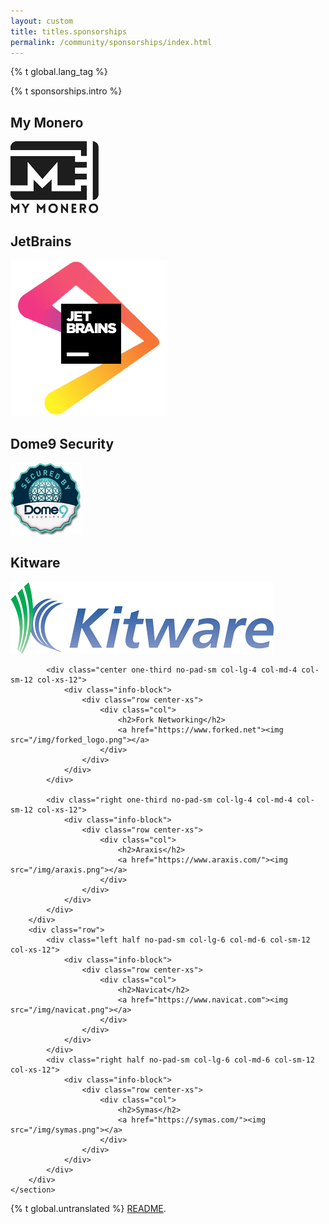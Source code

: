 ```yaml
---
layout: custom
title: titles.sponsorships
permalink: /community/sponsorships/index.html
---
```


{% t global.lang_tag %}
<div class="text-center container description">
    <p>{% t sponsorships.intro %}</p>
</div>

<div>
    <section class="container sponsors">
        <div class="row">
            <div class="left one-third no-pad-sm col-lg-4 col-md-4 col-sm-12 col-xs-12">
                <div class="info-block">
                    <div class="row center-xs">
                        <div class="col">
                            <h2>My Monero</h2>
                            <a href="https://mymonero.com/#/" target="_blank" rel="noreferrer noopener"><img src="/img/mymonero.png"></a>
                        </div>
                    </div>
                </div>
            </div>
            <div class="center one-third no-pad-sm col-lg-4 col-md-4 col-sm-12 col-xs-12">
                <div class="info-block">
                    <div class="row center-xs">
                        <div class="col">
                            <h2>JetBrains</h2>
                            <a href="http://www.jetbrains.com/"><img src="/img/jetbrains.png"></a>
                        </div>
                    </div>
                </div>
            </div>
            <div class="right one-third no-pad-sm col-lg-4 col-md-4 col-sm-12 col-xs-12">
                <div class="info-block">
                    <div class="row center-xs">
                        <div class="col">
                            <h2>Dome9 Security</h2>
                            <a href="https://dome9.com/"><img src="/img/dome9.png"></a>
                        </div>
                    </div>
                </div>
            </div>
        </div>
        <div class="row">
            <div class="left one-third no-pad-sm col-lg-4 col-md-4 col-sm-12 col-xs-12">
                <div class="info-block">
                    <div class="row center-xs">
                        <div class="col">
                            <h2>Kitware</h2>
                            <a href="https://www.kitware.com/"><img src="/img/kitware.png"></a>
                        </div>
                    </div>
                </div>
            </div>

            <div class="center one-third no-pad-sm col-lg-4 col-md-4 col-sm-12 col-xs-12">
                <div class="info-block">
                    <div class="row center-xs">
                        <div class="col">
                            <h2>Fork Networking</h2>
                            <a href="https://www.forked.net"><img src="/img/forked_logo.png"></a>
                        </div>
                    </div>
                </div>
            </div>

            <div class="right one-third no-pad-sm col-lg-4 col-md-4 col-sm-12 col-xs-12">
                <div class="info-block">
                    <div class="row center-xs">
                        <div class="col">
                            <h2>Araxis</h2>
                            <a href="https://www.araxis.com/"><img src="/img/araxis.png"></a>
                        </div>
                    </div>
                </div>
            </div>
        </div>
        <div class="row">
            <div class="left half no-pad-sm col-lg-6 col-md-6 col-sm-12 col-xs-12">
                <div class="info-block">
                    <div class="row center-xs">
                        <div class="col">
                            <h2>Navicat</h2>
                            <a href="https://www.navicat.com"><img src="/img/navicat.png"></a>
                        </div>
                    </div>
                </div>
            </div>
            <div class="right half no-pad-sm col-lg-6 col-md-6 col-sm-12 col-xs-12">
                <div class="info-block">
                    <div class="row center-xs">
                        <div class="col">
                            <h2>Symas</h2>
                            <a href="https://symas.com/"><img src="/img/symas.png"></a>
                        </div>
                    </div>
                </div>
            </div>
        </div>
    </section>
</div>

<div class="untranslated {% t sponsorships.translated %}">
    <p>{% t global.untranslated %} <a class="untranslated-link" href="https://github.com/monero-project/monero-site/blob/master/README.md">README</a>.</p>
</div>